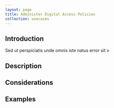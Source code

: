 ```yaml
---
layout: page
title: Administer Digital Access Policies
collection: usecases
---
```


## Introduction

Sed ut perspiciatis unde omnis iste natus error sit v

## Description

## Considerations

## Examples
